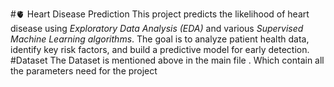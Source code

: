 #🫀 Heart Disease Prediction
 This project predicts the likelihood of heart disease using *Exploratory Data Analysis (EDA)* and various *Supervised Machine Learning algorithms*. The goal is to analyze patient health data, identify key risk factors, and build a predictive model for early detection.
#Dataset
The Dataset is mentioned above in the main file . Which contain all the parameters need for the project
